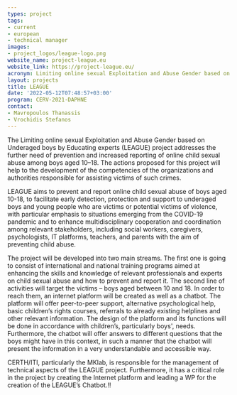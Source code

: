 ```yaml
---
types: project
tags:
- current
- european
- technical manager
images:
- project_logos/league-logo.png
website_name: project-league.eu
website_link: https://project-league.eu/ 
acronym: Limiting online sexual Exploitation and Abuse Gender based on Underaged boys by Educating experts
layout: projects
title: LEAGUE
date: '2022-05-12T07:48:57+03:00'
program: CERV-2021-DAPHNE
contact:
- Mavropoulos Thanassis
- Vrochidis Stefanos
---
```

<p>The Limiting online sexual Exploitation and Abuse Gender based on Underaged boys by Educating experts (LEAGUE) project addresses the further need of prevention and increased reporting of online child sexual abuse among boys aged 10–18. The actions proposed for this project will help to the development of the competencies of the organizations and authorities responsible for assisting victims of such crimes.</p>
 
<p>LEAGUE aims to prevent and report online child sexual abuse of boys aged 10-18, to facilitate early detection, protection and support to underaged boys and young people who are victims or potential victims of violence, with particular emphasis to situations emerging from the COVID-19 pandemic and to enhance multidisciplinary cooperation and coordination among relevant stakeholders, including social workers, caregivers, psychologists, IT platforms, teachers, and parents with the aim of preventing child abuse.</p>
 
<p>The project will be developed into two main streams. The first one is going to consist of international and national training programs aimed at enhancing the skills and knowledge of relevant professionals and experts on child sexual abuse and how to prevent and report it. The second line of activities will target the victims – boys aged between 10 and 18. In order to reach them, an internet platform will be created as well as a chatbot. The platform will offer peer-to-peer support, alternative psychological help, basic children’s rights courses, referrals to already existing helplines and other relevant information. The design of the platform and its functions will be done in accordance with children’s, particularly boys', needs. Furthermore, the chatbot will offer answers to different questions that the boys might have in this context, in such a manner that the chatbot will present the information in a very understandable and accessible way.</p>

<p>CERTH/ITI, particularly the MKlab, is responsible for the management of technical aspects of the LEAGUE project. Furthermore, it has a critical role in the project by creating the Internet platform and leading a WP for the creation of the LEAGUE’s Chatbot.!!</p>

